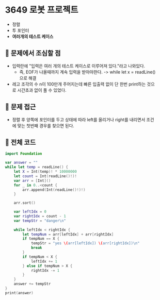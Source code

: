 # 3649 로봇 프로젝트
- 정렬
- 투 포인터
- **여러개의 테스트 케이스**

## 🍎 문제에서 조심할 점
- 입력란에 "입력은 여러 개의 테스트 케이스로 이루어져 있다."라고 나와있다.
    - 즉, EOF가 나올때까지 계속 입력을 받아야한다. -> while let x = readLine()으로 해결
- 레고 조각의 수 n이 100만개 주어지는데 빠른 입출력 없이 단 한번 print하는 것으로 시간초과 없이 풀 수 있었다.

## 🍎 문제 접근
- 정렬 후 양쪽에 포인터를 두고 상태에 따라 left를 올리거나 right를 내리면서 조건에 맞는 첫번째 경우를 찾으면 된다.

## 🍎 전체 코드
```swift
import Foundation

var answer = ""
while let temp = readLine() {
    let X = Int(temp)! * 10000000
    let count = Int(readLine()!)!
    var arr = [Int]()
    for _ in 0..<count {
        arr.append(Int(readLine()!)!)
    }

    arr.sort()

    var leftIdx = 0
    var rightIdx = count - 1
    var tempStr = "danger\n"
    
    while leftIdx < rightIdx {
        let tempNum = arr[leftIdx] + arr[rightIdx]
        if tempNum == X {
            tempStr = "yes \(arr[leftIdx]) \(arr[rightIdx])\n"
            break
        }
        if tempNum < X {
            leftIdx += 1
        } else if tempNum > X {
            rightIdx -= 1
        }
    }
    answer += tempStr
}
print(answer)
```
